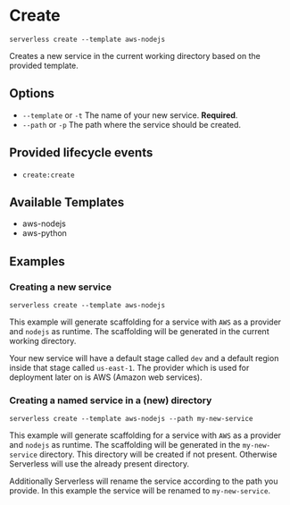 # Create

```
serverless create --template aws-nodejs
```

Creates a new service in the current working directory based on the provided template.

## Options
- `--template` or `-t` The name of your new service. **Required**.
- `--path` or `-p` The path where the service should be created.

## Provided lifecycle events
- `create:create`

## Available Templates
- aws-nodejs
- aws-python

## Examples

### Creating a new service

```
serverless create --template aws-nodejs
```

This example will generate scaffolding for a service with `AWS` as a provider and `nodejs` as runtime. The scaffolding
will be generated in the current working directory.

Your new service will have a default stage called `dev` and a default region inside that stage called `us-east-1`.
The provider which is used for deployment later on is AWS (Amazon web services).

### Creating a named service in a (new) directory

```
serverless create --template aws-nodejs --path my-new-service
```

This example will generate scaffolding for a service with `AWS` as a provider and `nodejs` as runtime. The scaffolding
will be generated in the `my-new-service` directory. This directory will be created if not present. Otherwise Serverless
will use the already present directory.

Additionally Serverless will rename the service according to the path you provide. In this example the service will be
renamed to `my-new-service`.
